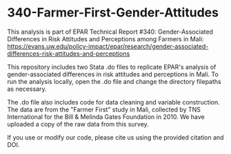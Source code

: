 # 340-Farmer-First-Gender-Attitudes

This analysis is part of EPAR Technical Report #340: Gender-Associated Differences in Risk Attitudes and Perceptions among Farmers in Mali: https://evans.uw.edu/policy-impact/epar/research/gender-associated-differences-risk-attitudes-and-perceptions 

This repository includes two Stata .do files to replicate EPAR's analysis of gender-associated differences in risk attitudes and perceptions in Mali. To run the analysis locally, open the .do file and change the directory filepaths as necessary.

The .do file also includes code for data cleaning and variable construction. The data are from the "Farmer First" study in Mali, collected by TNS International for the Bill & Melinda Gates Foundation in 2010. We have uploaded a copy of the raw data from this survey.

If you use or modify our code, please cite us using the provided citation and DOI.

